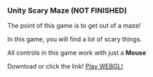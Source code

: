 ### Unity Scary Maze (NOT FINISHED)

The point of this game is to get out of a maze!

In this game, you will find a lot of scary things.

All controls in this game work with just a **Mouse**

Download or click the link!
[Play WEBGL!](https://play.unity.com/mg/other/webgl-builds-375631)
